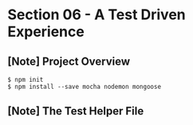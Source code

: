 # Section 06 - A Test Driven Experience

## [Note] Project Overview

```
$ npm init
$ npm install --save mocha nodemon mongoose
```

## [Note] The Test Helper File